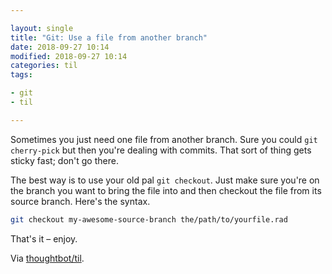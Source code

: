```yaml
---

layout: single
title: "Git: Use a file from another branch"
date: 2018-09-27 10:14
modified: 2018-09-27 10:14
categories: til
tags:

- git
- til

---
```


Sometimes you just need one file from another branch. Sure you could `git cherry-pick` but then you're dealing with commits. That sort of thing gets
sticky fast; don't go there.

The best way is to use your old pal `git checkout`. Just make sure you're
on the branch you want to bring the file into and then checkout the file
from its source branch. Here's the syntax.

```bash
git checkout my-awesome-source-branch the/path/to/yourfile.rad
```

That's it – enjoy.

Via [thoughtbot/til](https://github.com/thoughtbot/til).
